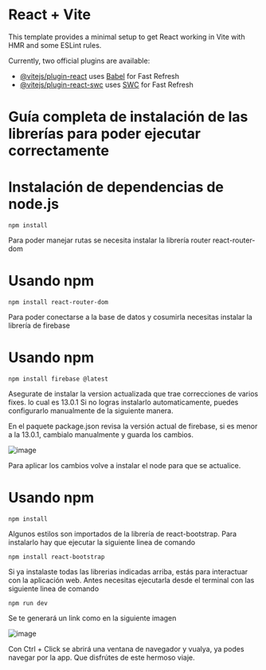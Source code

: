 # React + Vite

This template provides a minimal setup to get React working in Vite with HMR and some ESLint rules.

Currently, two official plugins are available:

- [@vitejs/plugin-react](https://github.com/vitejs/vite-plugin-react/blob/main/packages/plugin-react/README.md) uses [Babel](https://babeljs.io/) for Fast Refresh
- [@vitejs/plugin-react-swc](https://github.com/vitejs/vite-plugin-react-swc) uses [SWC](https://swc.rs/) for Fast Refresh

# Guía completa de instalación de las librerías para poder ejecutar correctamente

# Instalación de dependencias de node.js
 
    npm install

Para poder manejar rutas se necesita instalar la librería router react-router-dom

# Usando npm 

    npm install react-router-dom

Para poder conectarse a la base de datos y cosumirla necesitas instalar la librería de firebase

# Usando npm

    npm install firebase @latest 

  Asegurate de instalar la version actualizada que trae correcciones de varios fixes. lo cual es 13.0.1
Si no logras instalarlo automaticamente, puedes configurarlo manualmente de la siguiente manera.

En el paquete package.json revisa la versión actual de firebase, si es menor a la 13.0.1, cambialo manualmente y guarda los cambios. 

   ![image](https://github.com/user-attachments/assets/ac79ef35-aed1-48e6-816d-de7d21e707eb)

Para aplicar los cambios volve a instalar el node para que se actualice.

# Usando npm

    npm install

 Algunos estilos son importados de la librería de react-bootstrap.
 Para instalarlo hay que ejecutar la siguiente linea de comando

    npm install react-bootstrap

Si ya instalaste todas las librerias indicadas arriba, estás para interactuar con la aplicación web.
Antes necesitas ejecutarla desde el terminal con las siguiente linea de comando

    npm run dev
Se te generará un link como en la siguiente imagen

![image](https://github.com/user-attachments/assets/5e391ea6-c019-492f-8b16-c5e5866fbb85)

Con Ctrl + Click se abrirá una ventana de navegador y vualya, ya podes navegar por la app.
Que disfrútes de este hermoso viaje.

